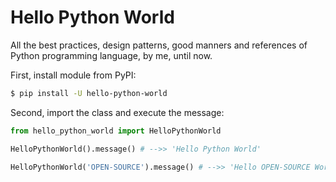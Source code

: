 # Hello Python World

All the best practices, design patterns, good manners and references of Python programming language, by me, until now.

First, install module from PyPI:

```bash
$ pip install -U hello-python-world
```

Second, import the class and execute the message:

```python
from hello_python_world import HelloPythonWorld

HelloPythonWorld().message() # -->> 'Hello Python World'

HelloPythonWorld('OPEN-SOURCE').message() # -->> 'Hello OPEN-SOURCE World'
```
